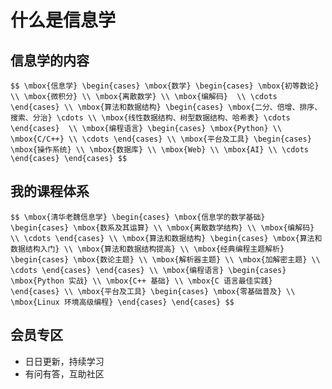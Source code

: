 # 什么是信息学

		
## 信息学的内容

`$$
\mbox{信息学}
\begin{cases}
  \mbox{数学}
  \begin{cases}
   \mbox{初等数论} \\
   \mbox{微积分} \\
   \mbox{离散数学} \\
   \mbox{编解码}  \\
   \cdots
  \end{cases} \\
  \mbox{算法和数据结构}
  \begin{cases}
   \mbox{二分、倍增、排序、搜索、分治} \cdots \\
   \mbox{线性数据结构、树型数据结构、哈希表} \cdots
  \end{cases}  \\
  \mbox{编程语言}
  \begin{cases}
   \mbox{Python} \\
   \mbox{C/C++} \\
   \cdots
  \end{cases} \\
  \mbox{平台及工具}
  \begin{cases}
   \mbox{操作系统} \\
   \mbox{数据库} \\
   \mbox{Web} \\
   \mbox{AI} \\
   \cdots
  \end{cases}
\end{cases}
$$`

		
## 我的课程体系

`$$
\mbox{清华老魏信息学}
\begin{cases}
  \mbox{信息学的数学基础}
  \begin{cases}
   \mbox{数系及其运算} \\
   \mbox{离散数学结构} \\
   \mbox{编解码}  \\
   \cdots
  \end{cases} \\
  \mbox{算法和数据结构}
  \begin{cases}
   \mbox{算法和数据结构入门} \\
   \mbox{算法和数据结构提高} \\
   \mbox{经典编程主题解析}
     \begin{cases}
      \mbox{数论主题} \\
      \mbox{解析器主题} \\
      \mbox{加解密主题} \\
      \cdots
     \end{cases}
  \end{cases} \\
  \mbox{编程语言}
  \begin{cases}
   \mbox{Python 实战} \\
   \mbox{C++ 基础} \\
   \mbox{C 语言最佳实践}
  \end{cases} \\
  \mbox{平台及工具}
  \begin{cases}
   \mbox{零基础普及} \\
   \mbox{Linux 环境高级编程}
  \end{cases}
\end{cases}
$$`

		
## 会员专区

- 日日更新，持续学习
- 有问有答，互助社区

